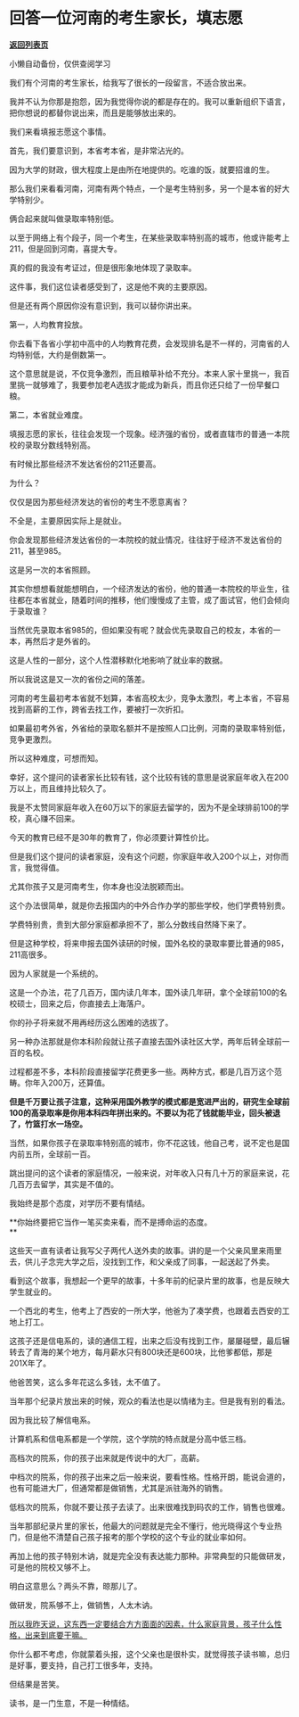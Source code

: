 # 回答一位河南的考生家长，填志愿

[**返回列表页**](/gzh/记忆承载3)

小懒自动备份，仅供查阅学习

我们有个河南的考生家长，给我写了很长的一段留言，不适合放出来。  

我并不认为你那是抱怨，因为我觉得你说的都是存在的。我可以重新组织下语言，把你想说的都替你说出来，而且是能够放出来的。  

我们来看填报志愿这个事情。  

首先，我们要意识到，本省考本省，是非常沾光的。  

因为大学的财政，很大程度上是由所在地提供的。吃谁的饭，就要招谁的生。

那么我们来看看河南，河南有两个特点，一个是考生特别多，另一个是本省的好大学特别少。

俩合起来就叫做录取率特别低。  

以至于网络上有个段子，同一个考生，在某些录取率特别高的城市，他或许能考上211，但是回到河南，喜提大专。

真的假的我没有考证过，但是很形象地体现了录取率。  

这件事，我们这位读者感受到了，这是他不爽的主要原因。

但是还有两个原因你没有意识到，我可以替你讲出来。  

第一，人均教育投放。

你去看下各省小学初中高中的人均教育花费，会发现排名是不一样的，河南省的人均特别低，大约是倒数第一。  

这个意思就是说，不仅竞争激烈，而且粮草补给不充分。本来人家十里挑一，我百里挑一就够难了，我要参加老A选拔才能成为新兵，而且你还只给了一份早餐口粮。  

第二，本省就业难度。

填报志愿的家长，往往会发现一个现象。经济强的省份，或者直辖市的普通一本院校的录取分数线特别高。

有时候比那些经济不发达省份的211还要高。  

为什么？  

仅仅是因为那些经济发达的省份的考生不愿意离省？  

不全是，主要原因实际上是就业。

你会发现那些经济发达省份的一本院校的就业情况，往往好于经济不发达省份的211，甚至985。  

这是另一次的本省照顾。  

其实你想想看就能想明白，一个经济发达的省份，他的普通一本院校的毕业生，往往都在本省就业，随着时间的推移，他们慢慢成了主管，成了面试官，他们会倾向于录取谁？  

当然优先录取本省985的，但如果没有呢？就会优先录取自己的校友，本省的一本，再然后才是外省的。

这是人性的一部分，这个人性潜移默化地影响了就业率的数据。  

所以我说这是又一次的省份之间的落差。  

河南的考生最初考本省就不划算，本省高校太少，竞争太激烈，考上本省，不容易找到高薪的工作，跨省去找工作，要被打一次折扣。

如果最初考外省，外省给的录取名额并不是按照人口比例，河南的录取率特别低，竞争更激烈。  

所以这种难度，可想而知。

幸好，这个提问的读者家长比较有钱，这个比较有钱的意思是说家庭年收入在200万以上，而且维持比较久了。  

我是不太赞同家庭年收入在60万以下的家庭去留学的，因为不是全球排前100的学校，真心赚不回来。  

今天的教育已经不是30年的教育了，你必须要计算性价比。

但是我们这个提问的读者家庭，没有这个问题，你家庭年收入200个以上，对你而言，我觉得值。  

尤其你孩子又是河南考生，你本身也没法脱颖而出。  

这个办法很简单，就是你去报国内的中外合作办学的那些学校，他们学费特别贵。  

学费特别贵，贵到大部分家庭都承担不了，那么分数线自然降下来了。  

但是这种学校，将来申报去国外读研的时候，国外名校的录取率要比普通的985，211高很多。  

因为人家就是一个系统的。  

这是一个办法，花了几百万，国内读几年本，国外读几年研，拿个全球前100的名校硕士，回来之后，你直接去上海落户。  

你的孙子将来就不用再经历这么困难的选拔了。  

另一种办法那就是你本科阶段就让孩子直接去国外读社区大学，两年后转全球前一百的名校。  

过程都差不多，本科阶段直接留学花费更多一些。两种方式，都是几百万这个范畴。你年入200万，还算值。  

**但是千万要让孩子注意，这种采用国外教学的模式都是宽进严出的，研究生全球前100的高录取率是你用本科四年拼出来的。不要以为花了钱就能毕业，回头被退了，竹篮打水一场空。**

当然，如果你孩子在录取率特别高的城市，你不花这钱，他自己考，说不定也是国内前五所，全球前一百。  

跳出提问的这个读者的家庭情况，一般来说，对年收入只有几十万的家庭来说，花几百万去留学，其实是不值的。

我始终是那个态度，对学历不要有情结。  

 **你始终要把它当作一笔买卖来看，而不是搏命运的态度。  
**

这些天一直有读者让我写父子两代人送外卖的故事。讲的是一个父亲风里来雨里去，供儿子念完大学之后，没找到工作，和父亲成了同事，一起送起了外卖。  

看到这个故事，我想起一个更早的故事，十多年前的纪录片里的故事，也是反映大学生就业的。

一个西北的考生，他考上了西安的一所大学，他爸为了凑学费，也跟着去西安的工地上打工。

这孩子还是信电系的，读的通信工程，出来之后没有找到工作，屡屡碰壁，最后辗转去了青海的某个地方，每月薪水只有800块还是600块，比他爹都低，那是201X年了。

他爸苦笑，这么多年花这么多钱，太不值了。  

当年那个纪录片放出来的时候，观众的看法也是以情绪为主。但是我有别的看法。

因为我比较了解信电系。  

计算机系和信电系都是一个学院，这个学院的特点就是分高中低三档。  

高档次的院系，你的孩子出来就是传说中的大厂，高薪。

中档次的院系，你的孩子出来之后一般来说，要看性格。性格开朗，能说会道的，也有可能进大厂，但通常都是做销售，尤其是派驻海外的销售。

低档次的院系，你就不要让孩子去读了。出来很难找到码农的工作，销售也很难。  

当年那部纪录片里的家长，他最大的问题就是完全不懂行，他光晓得这个专业热门，但是他不清楚自己孩子报考的那个学校的这个专业的就业率如何。  

再加上他的孩子特别木讷，就是完全没有表达能力那种。非常典型的只能做研发，可是他的院校又够不上。

明白这意思么？两头不靠，晾那儿了。  

做研发，院系够不上，做销售，人太木讷。

[所以我昨天说，这东西一定要结合方方面面的因素，什么家庭背景，孩子什么性格，出来到底要干嘛。  
](http://mp.weixin.qq.com/s?__biz=MzU3NDc5Nzc0NQ==&mid=2247524642&idx=1&sn=031c10c2f44fa0d2757ecfbac6934d25&chksm=fd2ec3fcca594aeac00de7450281b7f90b51a72ba60d325f5b4e4e0e0c5ff08272bdca86c952&scene=21#wechat_redirect)

你什么都不考虑，你就蒙着头报，这个父亲也是很朴实，就觉得孩子读书嘛，总归是好事，要支持，自己打工很多年，支持。  

但结果是苦笑。  

读书，是一门生意，不是一种情结。


